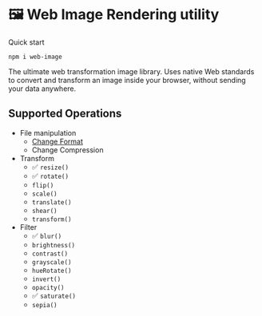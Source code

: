 # 🖼 Web Image Rendering utility

Quick start

```shell
npm i web-image
```

The ultimate web transformation image library. Uses native Web standards to convert and transform an image inside your
browser, without sending your data anywhere.

## Supported Operations

- File manipulation
    - [Change Format](https://developer.mozilla.org/en-US/docs/Web/Media/Guides/Formats/Image_types)
    - Change Compression
- Transform
    - ✅ `resize()`
    - ✅ `rotate()`
    - `flip()`
    - `scale()`
    - `translate()`
    - `shear()`
    - `transform()`
- Filter
    - ✅ `blur()`
    - `brightness()`
    - `contrast()`
    - `grayscale()`
    - `hueRotate()`
    - `invert()`
    - `opacity()`
    - ✅ `saturate()`
    - `sepia()`
